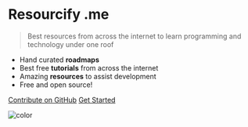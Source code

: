 <!-- ![logo](_media/icon.svg) -->

# <b>Resourcify</b> .me
> Best resources from across the internet to learn programming and technology under one roof

- Hand curated <b>roadmaps</b>
- Best free <b>tutorials</b> from across the internet
- Amazing <b>resources</b> to assist development
- Free and open source!

[Contribute on GitHub](https://github.com/ujjwalchadha8/resourcify.me/)
[Get Started](#resourcifyme)

![color](#333333)
